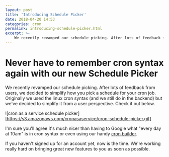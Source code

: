 ```yaml
---
layout: post
title: 'Introducing Schedule Picker'
date: 2018-04-20 14:53
categories: cron
permalink: introducing-schedule-picker.html
excerpt: >-
    We recently revamped our schedule picking. After lots of feedback from users, we decided to simplify how you pick a schedule for your cron job. Originally we used the linux cron syntax (and we still do in the backend) but we've decided to simplify it from a user perspective. Check it out below.
---
```


# Never have to remember cron syntax again with our new Schedule Picker

We recently revamped our schedule picking. After lots of feedback from users, we decided to simplify how you pick a schedule for your cron job. Originally we used the linux cron syntax (and we still do in the backend) but we've decided to simplify it from a user perspective. Check it out below.

![cron as a service schedule picker][https://s3.amazonaws.com/cronasaservice/cron-schedule-picker.gif]

I'm sure you'll agree it's much nicer than having to Google what "every day at 10am" is in cron syntax or even using our handy [cron builder](https://www.cronasaservice.com/cron-builder/).

If you haven't signed up for an account yet, now is the time. We're working really hard on bringing great new features to you as soon as possible.
